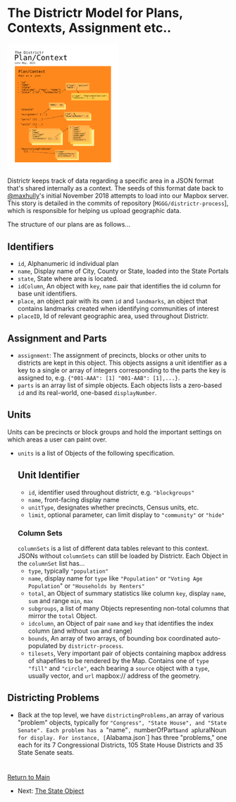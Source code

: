 # The Districtr Model for Plans, Contexts, Assignment etc..
 
<img src="../pics/plancontext.png" width=50%>

Districtr keeps track of data regarding a specific area in a JSON format
that's shared internally as a context. The seeds of this format date
back to [@maxhully]'s  initial November 2018 attempts to load into our
Mapbox server. This story is detailed in the commits of repository
[`MGGG/districtr-process`], which is responsible for helping us upload
geographic data.

The structure of our plans are as follows...
 
 ## Identifiers
 
- `id`, Alphanumeric id individual plan
- `name`, Display name of City, County or State, loaded into the State
Portals
- `state`, State where area is located.
- `idColumn`, An object with `key`, `name` pair that identifies the id
column for base unit identifiers.
- `place`, an object pair with its own `id` and `landmarks`, an object
that contains landmarks created when identifying communities of interest
- `placeID`, Id of relevant geographic area, used throughout Districtr.

## Assignment and Parts
- `assignment`: The assignment of precincts, blocks or other units to
districts are kept in this object. This objects assigns a unit
identifier as a key to a single or array of integers corresponding to
the parts the key is assigned to, e.g. `{"001-AAA": [1] "001-AAB": [1],...}`.
- `parts` is an array list of simple objects. Each objects lists a
zero-based `id` and its real-world, one-based `displayNumber`.

## Units
Units can be precincts or block groups and hold the important settings
on which areas a user can paint over. 

 - `units` is a list of Objects of the following specification.
     ## Unit Identifier
     - `id`, identifier used throughout districtr, e.g. `"blockgroups"`
     - `name`, front-facing display name
     - `unitType`, designates whether precincts, Census units, etc.
     - `limit`, optional parameter, can limit display to `"community"`
     or `"hide"`
     ### Column Sets
     `columnSets` is a list of different data tables relevant to this
     context. JSONs without `columnSets` can still be loaded by
     Districtr. Each Object in the `columnSet` list has...
     - `type`, typically `"population"`
     - `name`, display name for `type` like `"Population"` or
     `"Voting Age Population`" or `"Households by Renters"`
     - `total`, an Object of summary statistics like column `key`,
     display `name`, `sum` and range `min`, `max`
     - `subgroups`, a list of many Objects representing non-total
     columns that mirror the `total` Object.
     - `idcolumn`, an Object of pair `name` and `key` that identifies
     the index column (and without `sum` and range)
     - `bounds`, An array of two arrays, of bounding box coordinated
     auto-populated by `districtr-process`.
     - `tilesets`, Very important pair of objects containing mapbox
     address of shapefiles to be rendered by the Map. Contains one of
     `type` `"fill"` and `"circle"`, each bearing a `source` object with
     a `type`, usually vector, and `url` mapbox:// address of the
     geometry. 

## Districting Problems
- Back at the top level, we have `districtingProblems,`an array of
various "problem" objects, typically for `"Congress",
"State House", and "State Senate". Each problem has a `"name"`,
`numberOfParts` and a `pluralNoun` for display. For instance,
[`Alabama.json`] has three "problems," one each for its 7 Congressional
Districts, 105 State House Districts and 35 State Senate seats. 

[//]: # (## Additional properties for Communities of Interest)

[//]: # ( - Additional)
  
[//]: # (## Use, in State)

[//]: # (## Saving and Retrieving)

# #

[Return to Main](../README.md)
- Next: [The State Object](./state.md)


[`State`]: ./state.md
[@maxhully]: http://github.com/maxhully
[`Alabama.json`]: ../../assets/data/modules/Alabama.json
[`MGGG/district-process`]: https://github.com/districtr/districtr-process
